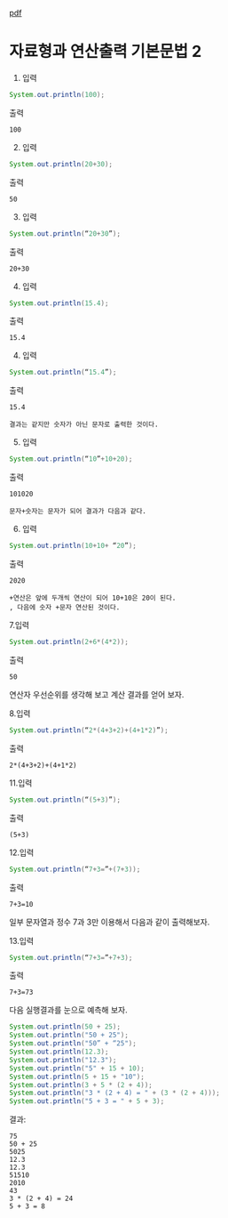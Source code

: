 [pdf](../../pdf/JAVA240812simple148.pdf)
#  자료형과 연산출력 기본문법 2 

1. 입력 
```java
System.out.println(100); 
```
출력 
```
100
```
2. 입력 
```java
System.out.println(20+30); 
```
출력
```
50
```
3. 입력 
```java
System.out.println(“20+30”); 
```
출력
```
20+30
```
4. 입력
```java
System.out.println(15.4);
```
출력 
```
15.4 
```
4. 입력 
```java
System.out.println(“15.4”); 
```
출력
```
15.4
```
```
결과는 같지만 숫자가 아닌 문자로 출력한 것이다. 
```
5. 입력 
```java
System.out.println(“10”+10+20); 
```
출력
```
101020
```
```
문자+숫자는 문자가 되어 결과가 다음과 같다. 
```
6. 입력 
```java
System.out.println(10+10+ “20”); 
```
출력
```
2020
```
```
+연산은 앞에 두개씩 연산이 되어 10+10은 20이 된다.
, 다음에 숫자 +문자 연산된 것이다. 
```
7.입력 
```java
System.out.println(2+6*(4*2)); 
```
출력
```
50
```


연산자 우선순위를 생각해 보고 계산 결과를 얻어 보자. 

8.입력
```java
System.out.println(“2*(4+3+2)+(4+1*2)”); 
```
출력
```
2*(4+3+2)+(4+1*2)
```
11.입력 
```java
System.out.println(“(5+3)”); 
```
출력 
```
(5+3)
```
12.입력
```java
System.out.println(“7+3=”+(7+3)); 
```
출력 
```
7+3=10
```


일부 문자열과 정수 7과 3만 이용해서 다음과 같이 출력해보자. 

13.입력 
```java
System.out.println(“7+3=”+7+3); 
```
출력
```
7+3=73
```
다음 실행결과를 눈으로 예측해 보자. 
```java
System.out.println(50 + 25); 
System.out.println("50 + 25"); 
System.out.println("50” + “25"); 
System.out.println(12.3); 
System.out.println("12.3"); 
System.out.println("5" + 15 + 10); 
System.out.println(5 + 15 + "10"); 
System.out.println(3 + 5 * (2 + 4)); 
System.out.println("3 * (2 + 4) = " + (3 * (2 + 4))); 
System.out.println("5 + 3 = " + 5 + 3);
```
결과:
```
75
50 + 25
5025
12.3
12.3
51510
2010
43
3 * (2 + 4) = 24
5 + 3 = 8
```
